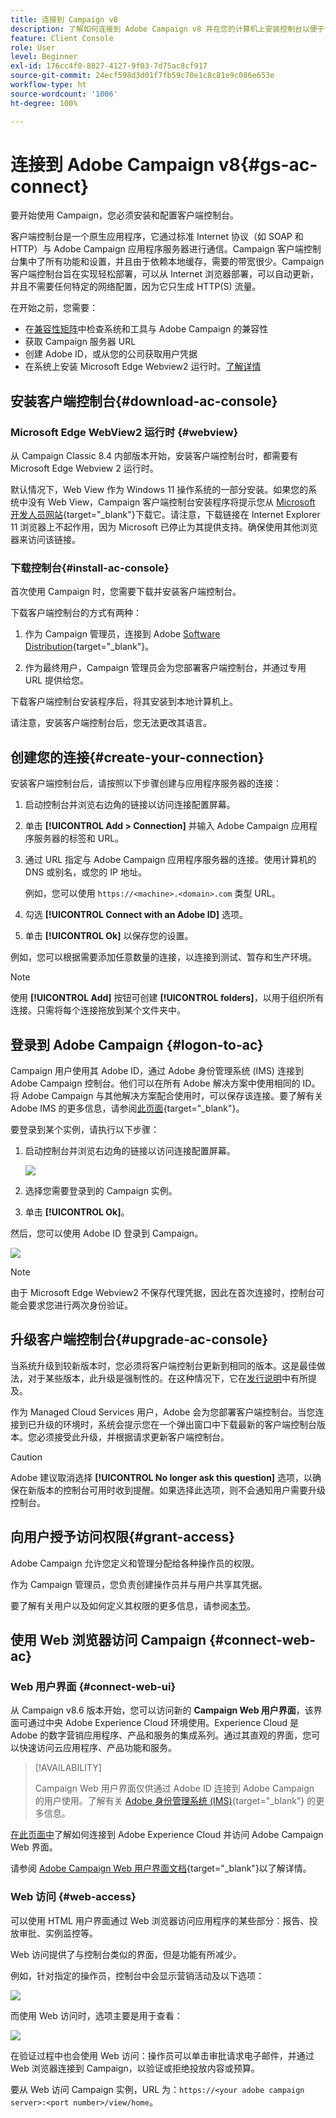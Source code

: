 ```yaml
---
title: 连接到 Campaign v8
description: 了解如何连接到 Adobe Campaign v8 并在您的计算机上安装控制台以便于访问。
feature: Client Console
role: User
level: Beginner
exl-id: 176cc4f0-8827-4127-9f03-7d75ac8cf917
source-git-commit: 24ecf598d3d01f7fb59c70e1c8c81e9c086e653e
workflow-type: ht
source-wordcount: '1006'
ht-degree: 100%

---
```


# 连接到 Adobe Campaign v8{#gs-ac-connect}

要开始使用 Campaign，您必须安装和配置客户端控制台。

客户端控制台是一个原生应用程序，它通过标准 Internet 协议（如 SOAP 和 HTTP）与 Adobe Campaign 应用程序服务器进行通信。Campaign 客户端控制台集中了所有功能和设置，并且由于依赖本地缓存，需要的带宽很少。Campaign 客户端控制台旨在实现轻松部署，可以从 Internet 浏览器部署，可以自动更新，并且不需要任何特定的网络配置，因为它只生成 HTTP(S) 流量。

在开始之前，您需要：

* 在[兼容性矩阵](compatibility-matrix.md)中检查系统和工具与 Adobe Campaign 的兼容性
* 获取 Campaign 服务器 URL
* 创建 Adobe ID，或从您的公司获取用户凭据
* 在系统上安装 Microsoft Edge Webview2 运行时。[了解详情](#webview)

## 安装客户端控制台{#download-ac-console}

### Microsoft Edge WebView2 运行时 {#webview}

从 Campaign Classic 8.4 内部版本开始，安装客户端控制台时，都需要有 Microsoft Edge Webview 2 运行时。

默认情况下，Web View 作为 Windows 11 操作系统的一部分安装。如果您的系统中没有 Web View，Campaign 客户端控制台安装程序将提示您从 [Microsoft 开发人员网站](http://www.adobe.com/go/acc-ms-webview2-runtime-download_cn){target="_blank"}下载它。请注意，下载链接在 Internet Explorer 11 浏览器上不起作用，因为 Microsoft 已停止为其提供支持。确保使用其他浏览器来访问该链接。

### 下载控制台{#install-ac-console}

首次使用 Campaign 时，您需要下载并安装客户端控制台。

下载客户端控制台的方式有两种：

1. 作为 Campaign 管理员，连接到 Adobe [Software Distribution](https://experience.adobe.com/#/downloads/content/software-distribution/zh-hans/campaign.html){target="_blank"}。

1. 作为最终用户，Campaign 管理员会为您部署客户端控制台，并通过专用 URL 提供给您。

下载客户端控制台安装程序后，将其安装到本地计算机上。

请注意，安装客户端控制台后，您无法更改其语言。

## 创建您的连接{#create-your-connection}

安装客户端控制台后，请按照以下步骤创建与应用程序服务器的连接：

1. 启动控制台并浏览右边角的链接以访问连接配置屏幕。

1. 单击 **[!UICONTROL Add > Connection]** 并输入 Adobe Campaign 应用程序服务器的标签和 URL。

1. 通过 URL 指定与 Adobe Campaign 应用程序服务器的连接。使用计算机的 DNS 或别名，或您的 IP 地址。

   例如，您可以使用 `https://<machine>.<domain>.com` 类型 URL。

1. 勾选 **[!UICONTROL Connect with an Adobe ID]** 选项。

1. 单击 **[!UICONTROL Ok]** 以保存您的设置。

例如，您可以根据需要添加任意数量的连接，以连接到测试、暂存和生产环境。

>[!NOTE]
>
>使用 **[!UICONTROL Add]** 按钮可创建 **[!UICONTROL folders]**，以用于组织所有连接。只需将每个连接拖放到某个文件夹中。

## 登录到 Adobe Campaign {#logon-to-ac}

Campaign 用户使用其 Adobe ID，通过 Adobe 身份管理系统 (IMS) 连接到 Adobe Campaign 控制台。他们可以在所有 Adobe 解决方案中使用相同的 ID。将 Adobe Campaign 与其他解决方案配合使用时，可以保存该连接。要了解有关 Adobe IMS 的更多信息，请参阅[此页面](https://helpx.adobe.com/cn/enterprise/using/identity.html){target="_blank"}。

要登录到某个实例，请执行以下步骤：

1. 启动控制台并浏览右边角的链接以访问连接配置屏幕。

   ![](assets/connectToCampaign.png)

1. 选择您需要登录到的 Campaign 实例。

1. 单击 **[!UICONTROL Ok]**。

然后，您可以使用 Adobe ID 登录到 Campaign。

![](assets/adobeID.png)

>[!NOTE]
>
>由于 Microsoft Edge Webview2 不保存代理凭据，因此在首次连接时，控制台可能会要求您进行两次身份验证。

## 升级客户端控制台{#upgrade-ac-console}

当系统升级到较新版本时，您必须将客户端控制台更新到相同的版本。这是最佳做法，对于某些版本，此升级是强制性的。在这种情况下，它在[发行说明](release-notes.md)中有所提及。

作为 Managed Cloud Services 用户，Adobe 会为您部署客户端控制台。当您连接到已升级的环境时，系统会提示您在一个弹出窗口中下载最新的客户端控制台版本。您必须接受此升级，并根据请求更新客户端控制台。

>[!CAUTION]
>
>Adobe 建议取消选择 **[!UICONTROL No longer ask this question]** 选项，以确保在新版本的控制台可用时收到提醒。如果选择此选项，则不会通知用户需要升级控制台。
>



## 向用户授予访问权限{#grant-access}

Adobe Campaign 允许您定义和管理分配给各种操作员的权限。

作为 Campaign 管理员，您负责创建操作员并与用户共享其凭据。

要了解有关用户以及如何定义其权限的更多信息，请参阅[本节](gs-permissions.md)。


## 使用 Web 浏览器访问 Campaign {#connect-web-ac}

### Web 用户界面 {#connect-web-ui}

从 Campaign v8.6 版本开始，您可以访问新的 **Campaign Web 用户界面**，该界面可通过中央 Adobe Experience Cloud 环境使用。Experience Cloud 是 Adobe 的数字营销应用程序、产品和服务的集成系列。通过其直观的界面，您可以快速访问云应用程序、产品功能和服务。

>[!AVAILABILITY]
>
>Campaign Web 用户界面仅供通过 Adobe ID 连接到 Adobe Campaign 的用户使用。了解有关 [Adobe 身份管理系统 (IMS)](https://helpx.adobe.com/cn/enterprise/using/identity.html){target="_blank"} 的更多信息。
>

[在此页面中](campaign-ui.md#ac-web-ui)了解如何连接到 Adobe Experience Cloud 并访问 Adobe Campaign Web 界面。

请参阅 [Adobe Campaign Web 用户界面文档](https://experienceleague.adobe.com/zh-hans/docs/campaign-web/v8/campaign-web-home){target="_blank"}以了解详情。

### Web 访问 {#web-access}

可以使用 HTML 用户界面通过 Web 浏览器访问应用程序的某些部分：报告、投放审批、实例监控等。

Web 访问提供了与控制台类似的界面，但是功能有所减少。

例如，针对指定的操作员，控制台中会显示营销活动及以下选项：

![](assets/campaign-from-console.png)

而使用 Web 访问时，选项主要是用于查看：

![](assets/campaign-from-web.png)

在验证过程中也会使用 Web 访问：操作员可以单击审批请求电子邮件，并通过 Web 浏览器连接到 Campaign，以验证或拒绝投放内容或预算。

要从 Web 访问 Campaign 实例，URL 为：`https://<your adobe campaign server>:<port number>/view/home`。
